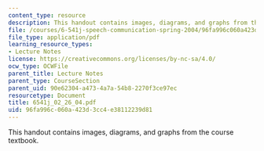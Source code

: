```yaml
---
content_type: resource
description: This handout contains images, diagrams, and graphs from the course textbook.
file: /courses/6-541j-speech-communication-spring-2004/96fa996c060a423d3cc4e38112239d81_6541j_02_26_04.pdf
file_type: application/pdf
learning_resource_types:
- Lecture Notes
license: https://creativecommons.org/licenses/by-nc-sa/4.0/
ocw_type: OCWFile
parent_title: Lecture Notes
parent_type: CourseSection
parent_uid: 90e62304-a473-4a7a-54b8-2270f3ce97ec
resourcetype: Document
title: 6541j_02_26_04.pdf
uid: 96fa996c-060a-423d-3cc4-e38112239d81
---
```

This handout contains images, diagrams, and graphs from the course textbook.